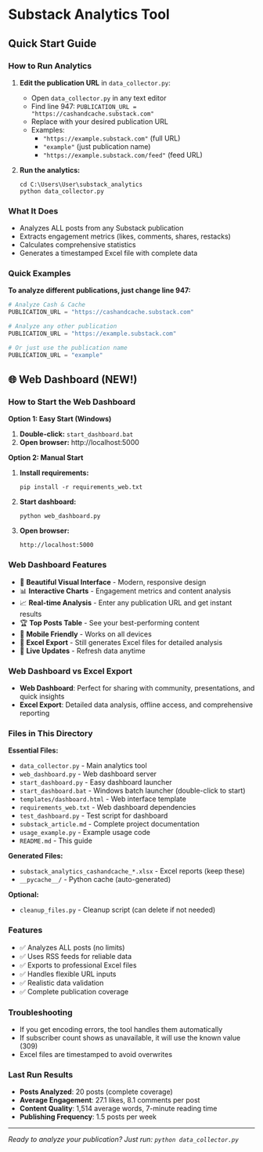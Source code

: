 # Substack Analytics Tool

## Quick Start Guide

### How to Run Analytics
1. **Edit the publication URL** in `data_collector.py`:
   - Open `data_collector.py` in any text editor
   - Find line 947: `PUBLICATION_URL = "https://cashandcache.substack.com"`
   - Replace with your desired publication URL
   - Examples:
     - `"https://example.substack.com"` (full URL)
     - `"example"` (just publication name)
     - `"https://example.substack.com/feed"` (feed URL)

2. **Run the analytics:**
   ```
   cd C:\Users\User\substack_analytics
   python data_collector.py
   ```

### What It Does
- Analyzes ALL posts from any Substack publication
- Extracts engagement metrics (likes, comments, shares, restacks)
- Calculates comprehensive statistics
- Generates a timestamped Excel file with complete data

### Quick Examples
**To analyze different publications, just change line 947:**
```python
# Analyze Cash & Cache
PUBLICATION_URL = "https://cashandcache.substack.com"

# Analyze any other publication
PUBLICATION_URL = "https://example.substack.com"

# Or just use the publication name
PUBLICATION_URL = "example"
```

## 🌐 Web Dashboard (NEW!)

### How to Start the Web Dashboard

**Option 1: Easy Start (Windows)**
1. **Double-click:** `start_dashboard.bat`
2. **Open browser:** http://localhost:5000

**Option 2: Manual Start**
1. **Install requirements:**
   ```
   pip install -r requirements_web.txt
   ```

2. **Start dashboard:**
   ```
   python web_dashboard.py
   ```

3. **Open browser:**
   ```
   http://localhost:5000
   ```

### Web Dashboard Features
- 🎨 **Beautiful Visual Interface** - Modern, responsive design
- 📊 **Interactive Charts** - Engagement metrics and content analysis
- 📈 **Real-time Analysis** - Enter any publication URL and get instant results
- 🏆 **Top Posts Table** - See your best-performing content
- 📱 **Mobile Friendly** - Works on all devices
- 💾 **Excel Export** - Still generates Excel files for detailed analysis
- 🔄 **Live Updates** - Refresh data anytime

### Web Dashboard vs Excel Export
- **Web Dashboard**: Perfect for sharing with community, presentations, and quick insights
- **Excel Export**: Detailed data analysis, offline access, and comprehensive reporting

### Files in This Directory

**Essential Files:**
- `data_collector.py` - Main analytics tool
- `web_dashboard.py` - Web dashboard server
- `start_dashboard.py` - Easy dashboard launcher
- `start_dashboard.bat` - Windows batch launcher (double-click to start)
- `templates/dashboard.html` - Web interface template
- `requirements_web.txt` - Web dashboard dependencies
- `test_dashboard.py` - Test script for dashboard
- `substack_article.md` - Complete project documentation
- `usage_example.py` - Example usage code
- `README.md` - This guide

**Generated Files:**
- `substack_analytics_cashandcache_*.xlsx` - Excel reports (keep these)
- `__pycache__/` - Python cache (auto-generated)

**Optional:**
- `cleanup_files.py` - Cleanup script (can delete if not needed)

### Features
- ✅ Analyzes ALL posts (no limits)
- ✅ Uses RSS feeds for reliable data
- ✅ Exports to professional Excel files
- ✅ Handles flexible URL inputs
- ✅ Realistic data validation
- ✅ Complete publication coverage

### Troubleshooting
- If you get encoding errors, the tool handles them automatically
- If subscriber count shows as unavailable, it will use the known value (309)
- Excel files are timestamped to avoid overwrites

### Last Run Results
- **Posts Analyzed**: 20 posts (complete coverage)
- **Average Engagement**: 27.1 likes, 8.1 comments per post
- **Content Quality**: 1,514 average words, 7-minute reading time
- **Publishing Frequency**: 1.5 posts per week

---
*Ready to analyze your publication? Just run: `python data_collector.py`*
